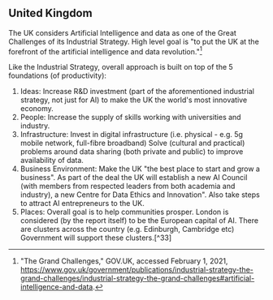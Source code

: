 ## United Kingdom

The UK considers Artificial Intelligence and data as one of the Great Challenges of its Industrial Strategy. High level goal is "to put the UK at the forefront of the artificial intelligence and data revolution."[^32]

Like the Industrial Strategy, overall approach is built on top of the 5 foundations (of productivity):

1. Ideas: Increase R&D investment (part of the aforementioned industrial strategy, not just for AI) to make the UK the world's most innovative economy.
2. People: Increase the supply of skills working with universities and industry.
3. Infrastructure: Invest in digital infrastructure (i.e. physical - e.g. 5g mobile network, full-fibre broadband) Solve (cultural and practical) problems around data sharing (both private and public) to improve availability of data.
4. Business Environment: Make the UK "the best place to start and grow a business". As part of the deal the UK will establish a new AI Council (with members from respected leaders from both academia and industry), a new Centre for Data Ethics and Innovation". Also take steps to attract AI entrepreneurs to the UK.
5. Places: Overall goal is to help communities prosper. London is considered (by the report itself) to be the European capital of AI. There are clusters across the country (e.g. Edinburgh, Cambridge etc) Government will support these clusters.[^33]

[^32]: "The Grand Challenges," GOV.UK, accessed February 1, 2021,
    <https://www.gov.uk/government/publications/industrial-strategy-the-grand-challenges/industrial-strategy-the-grand-challenges#artificial-intelligence-and-data>.
